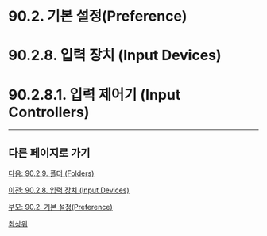 # 90.2. 기본 설정(Preference)
# 90.2.8. 입력 장치 (Input Devices)
# 90.2.8.1. 입력 제어기 (Input Controllers)

***

## 다른 페이지로 가기

[다음: 90.2.9. 폴더 (Folders)](./90-02-08-input-devicex-01-input-controllers.md)

[이전: 90.2.8. 입력 장치 (Input Devices)](./90-02-08-input-device.md)

[부모: 90.2. 기본 설정(Preference)](./90-02-00-preference.md)

[최상위](./00-home.md)
